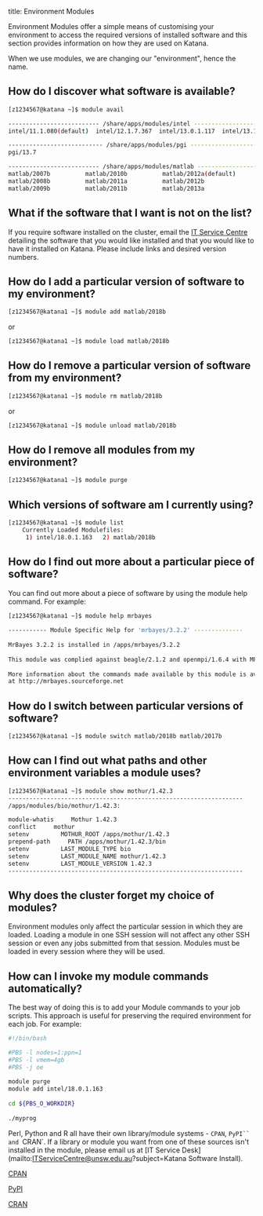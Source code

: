 title: Environment Modules

Environment Modules offer a simple means of customising your environment to access the required versions of installed software and this section provides information on how they are used on Katana.

When we use modules, we are changing our "environment", hence the name. 


## How do I discover what software is available?

``` bash
[z1234567@katana ~]$ module avail 

-------------------------- /share/apps/modules/intel ---------------------------
intel/11.1.080(default)  intel/12.1.7.367  intel/13.0.1.117  intel/13.1.0.146

--------------------------- /share/apps/modules/pgi ----------------------------
pgi/13.7

-------------------------- /share/apps/modules/matlab --------------------------
matlab/2007b          matlab/2010b          matlab/2012a(default)
matlab/2008b          matlab/2011a          matlab/2012b
matlab/2009b          matlab/2011b          matlab/2013a
```

## What if the software that I want is not on the list?


If you require software installed on the cluster, email the [IT Service Centre](mailto:ITServiceCentre@unsw.edu.au) detailing the software that you would like installed and that you would like to have it installed on Katana. Please include links and desired version numbers.

## How do I add a particular version of software to my environment?

``` bash
[z1234567@katana1 ~]$ module add matlab/2018b
```
or

``` bash
[z1234567@katana1 ~]$ module load matlab/2018b
```

## How do I remove a particular version of software from my environment?

``` bash
[z1234567@katana1 ~]$ module rm matlab/2018b
```

or
    
``` bash
[z1234567@katana1 ~]$ module unload matlab/2018b
```

## How do I remove all modules from my environment?

``` bash
[z1234567@katana1 ~]$ module purge
```

## Which versions of software am I currently using?

``` bash
[z1234567@katana1 ~]$ module list
    Currently Loaded Modulefiles:
     1) intel/18.0.1.163   2) matlab/2018b
```

## How do I find out more about a particular piece of software?

You can find out more about a piece of software by using the module help command. For example:

``` bash
[z1234567@katana1 ~]$ module help mrbayes
    
----------- Module Specific Help for 'mrbayes/3.2.2' --------------
    
MrBayes 3.2.2 is installed in /apps/mrbayes/3.2.2
    
This module was complied against beagle/2.1.2 and openmpi/1.6.4 with MPI support.
    
More information about the commands made available by this module is available
at http://mrbayes.sourceforge.net
```

## How do I switch between particular versions of software?

``` bash
[z1234567@katana1 ~]$ module switch matlab/2018b matlab/2017b
```

## How can I find out what paths and other environment variables a module uses?

``` bash
[z1234567@katana1 ~]$ module show mothur/1.42.3
-------------------------------------------------------------------
/apps/modules/bio/mothur/1.42.3:

module-whatis     Mothur 1.42.3 
conflict     mothur 
setenv         MOTHUR_ROOT /apps/mothur/1.42.3 
prepend-path     PATH /apps/mothur/1.42.3/bin 
setenv         LAST_MODULE_TYPE bio 
setenv         LAST_MODULE_NAME mothur/1.42.3 
setenv         LAST_MODULE_VERSION 1.42.3 
-------------------------------------------------------------------
```

## Why does the cluster forget my choice of modules?

Environment modules only affect the particular session in which they are loaded. Loading a module in one SSH session will not affect any other SSH session or even any jobs submitted from that session. Modules must be loaded in every session where they will be used.

## How can I invoke my module commands automatically?

The best way of doing this is to add your Module commands to your job scripts. This approach is useful for preserving the required environment for each job. For example:

``` bash
#!/bin/bash

#PBS -l nodes=1:ppn=1
#PBS -l vmem=4gb
#PBS -j oe
    
module purge
module add intel/18.0.1.163
    
cd ${PBS_O_WORKDIR}
    
./myprog
```

Perl, Python and R all have their own library/module systems - `CPAN`, `PyPI`` and `CRAN`. If a library or module you want from one of these sources isn't installed in the module, please email us at [IT Service Desk](mailto:ITServiceCentre@unsw.edu.au?subject=Katana Software Install).

[CPAN](https://www.cpan.org/)

[PyPI](https://pypi.org/)

[CRAN](https://cran.r-project.org/)
